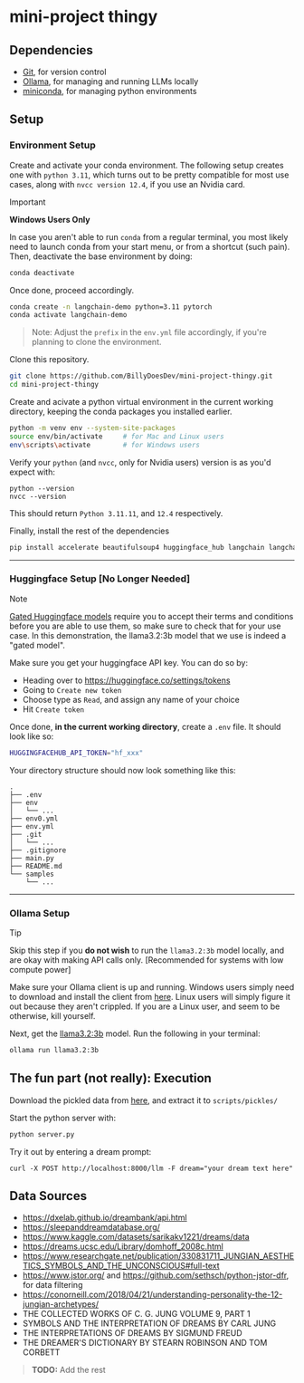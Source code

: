 # mini-project thingy

## Dependencies
- [Git](https://git-scm.com/downloads/), for version control
- [Ollama](https://ollama.com/), for managing and running LLMs locally
- [miniconda](https://www.anaconda.com/download/success), for managing python environments


## Setup

### Environment Setup

Create and activate your conda environment. The following setup creates one with `python 3.11`, which turns out to be pretty compatible for most use cases, along with `nvcc version 12.4`, if you use an Nvidia card.

> [!IMPORTANT]
> **Windows Users Only**
> 
> In case you aren't able to run `conda` from a regular terminal, you most likely need to launch conda from your start menu, or from a shortcut (such pain). Then, deactivate the base environment by doing:
> ```sh
> conda deactivate
> ```
> Once done, proceed accordingly.

```sh
conda create -n langchain-demo python=3.11 pytorch
conda activate langchain-demo
```
> Note: Adjust the `prefix` in the `env.yml` file accordingly, if you're planning to clone the environment.


Clone this repository.
```sh
git clone https://github.com/BillyDoesDev/mini-project-thingy.git
cd mini-project-thingy
```

Create and acivate a python virtual environment in the current working directory, keeping the conda packages you installed earlier.
```sh
python -m venv env --system-site-packages
source env/bin/activate     # for Mac and Linux users
env\scripts\activate        # for Windows users
```

Verify your `python` (and `nvcc`, only for Nvidia users) version is as you'd expect with:
```
python --version
nvcc --version
```
This should return `Python 3.11.11`, and `12.4` respectively.

Finally, install the rest of the dependencies
```sh
pip install accelerate beautifulsoup4 huggingface_hub langchain langchain-community langchain-huggingface langchain-ollama ollama python-dotenv requests sentence_transformers ipykernel iprogress flask pypdf
```
<hr>

### Huggingface Setup [No Longer Needed]

> [!NOTE]
> [Gated Huggingface models](https://huggingface.co/docs/hub/en/models-gated#gated-models) require you to accept their terms and conditions before 
> you are able to use them, so make sure to check that for your use case. In this
> demonstration, the llama3.2:3b model that we use is indeed a "gated model".

Make sure you get your huggingface API key. You can do so by:
- Heading over to https://huggingface.co/settings/tokens
- Going to `Create new token`
- Choose type as `Read`, and assign any name of your choice
- Hit `Create token`

Once done, **in the current working directory**, create a `.env` file. It should look like so:
```sh
HUGGINGFACEHUB_API_TOKEN="hf_xxx"
```

Your directory structure should now look something like this:
```
.
├── .env
├── env
│   └── ...
├── env0.yml
├── env.yml
├── .git
│   └── ...
├── .gitignore
├── main.py
├── README.md
└── samples
    └── ...
```
<hr>

### Ollama Setup 

> [!TIP]
> Skip this step if you **do not wish** to run the `llama3.2:3b` model locally, and are okay with making API calls only. [Recommended for systems with low compute power]

Make sure your Ollama client is up and running. Windows users simply need to download and install the client from [here](https://ollama.com/). Linux users will simply figure it out because they aren't crippled. If you are a Linux user, and seem to be otherwise, kill yourself.

Next, get the [llama3.2:3b](https://ollama.com/library/llama3.2) model. Run the following in your terminal:
```sh
ollama run llama3.2:3b
```


## The fun part (not really): Execution

Download the pickled data from [here](https://drive.google.com/file/d/1LrHJkjxcl00hal7Bmih_jzStYyUNcKNi/view?usp=sharing), and extract it to `scripts/pickles/`

Start the python server with:
```sh
python server.py
```

Try it out by entering a dream prompt:
```
curl -X POST http://localhost:8000/llm -F dream="your dream text here"
```


## Data Sources

- https://dxelab.github.io/dreambank/api.html
- https://sleepanddreamdatabase.org/
- https://www.kaggle.com/datasets/sarikakv1221/dreams/data
- https://dreams.ucsc.edu/Library/domhoff_2008c.html
- https://www.researchgate.net/publication/330831711_JUNGIAN_AESTHETICS_SYMBOLS_AND_THE_UNCONSCIOUS#full-text
- https://www.jstor.org/ and https://github.com/sethsch/python-jstor-dfr, for data filtering
- https://conorneill.com/2018/04/21/understanding-personality-the-12-jungian-archetypes/
- THE COLLECTED WORKS OF C. G. JUNG VOLUME 9, PART 1
- SYMBOLS AND THE INTERPRETATION OF DREAMS BY CARL JUNG
- THE INTERPRETATIONS OF DREAMS BY SIGMUND FREUD
- THE DREAMER'S DICTIONARY BY  STEARN ROBINSON AND TOM CORBETT
<!-- - https://chatgpt.com/share/67d9a0d7-e2c4-8003-b12d-b9701cf702e6 -->

> **TODO:** Add the rest
